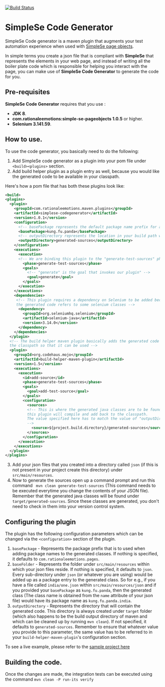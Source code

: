 [![Build Status](https://travis-ci.org/RationaleEmotions/simplese-codegenerator.svg?branch=master)](https://travis-ci.org/RationaleEmotions/simplese-codegenerator)
# SimpleSe Code Generator

SimpleSe Code generator is a maven plugin that augments your test automation experience when used with [SimpleSe page objects](https://github.com/RationaleEmotions/simplese-codegenerator).

In simple terms you create a json file that is compliant with **SimpleSe** that represents the elements in your web page, and instead of writing all the boiler plate code which is responsible for helping you interact with the page, you can make use of **SimpleSe Code Generator** to generate the code for you.


## Pre-requisites

**SimpleSe Code Generator** requires that you use : 
* **JDK 8**.
* **com.rationaleemotions:simple-se-pageobjects 1.0.5** or higher.
* **Selenium 3.141.59**. 

## How to use.

To use the code generator, you basically need to do the following:

1. Add SimpleSe code generator as a plugin into your pom file under `<build><plugins>` section.
2. Add build helper plugin as a plugin entry as well, because you would like the generated code to be available in your classpath.

Here's how a pom file that has both these plugins look like:

```xml
<build>
<plugins>
  <plugin>
    <groupId>com.rationaleemotions.maven.plugins</groupId>
    <artifactId>simplese-codegenerator</artifactId>
    <version>1.0.1</version>
    <configuration>
      <!-- basePackage represents the default package name prefix for all generated classes -->
      <basePackage>kung.fu.panda</basePackage>
      <!-- outputDirectory represents the location in your build path where the generated code would be writen to. -->
      <outputDirectory>generated-sources</outputDirectory>
    </configuration>
    <executions>
      <execution>
      <!-- We are binding this plugin to the "generate-test-sources" phase.-->
        <phase>generate-test-sources</phase>
        <goals>
          <!-- "generate" is the goal that invokes our plugin" -->
          <goal>generate</goal>
        </goals>
      </execution>
    </executions>
    <dependencies>
     <!-- This plugin requires a dependency on Selenium to be added because
     the generated code refers to some selenium classes -->
      <dependency>
        <groupId>org.seleniumhq.selenium</groupId>
        <artifactId>selenium-java</artifactId>
        <version>3.14.0</version>
      </dependency>
    </dependencies>
  </plugin>
  <!-- The build helper maven plugin basically adds the generated code back into
  the classpath so that it can be used -->
  <plugin>
    <groupId>org.codehaus.mojo</groupId>
    <artifactId>build-helper-maven-plugin</artifactId>
    <version>1.5</version>
    <executions>
      <execution>
        <id>add-source</id>
        <phase>generate-test-sources</phase>
        <goals>
          <goal>add-test-source</goal>
        </goals>
        <configuration>
          <sources>
          <!-- This is where the generated java classes are to be found which
          this plugin will compile and add back to the classpath. 
          The value specified here has to match the value of "outputDirectory" parameter of our code generator plugin entry. 
          -->
            <source>${project.build.directory}/generated-sources</source>
          </sources>
        </configuration>
      </execution>
    </executions>
  </plugin>
</plugins>
```

3. Add your json files that you created into a directory called `json` (if this is not present in your project create this directory) under `src/main/resources`.
4. Now to generate the sources open up a command prompt and run this command ` mvn clean generate-test-sources` (This command needs to be executed everytime you change the contents of your JSON file). Remember that the generated java classes will be found under `target/generated-sources`. Since these classes are generated, you don't need to check in them into your version control system.

## Configuring the plugin

The plugin has the following configuration parameters which can be changed via the `<configuration>` section of the plugin.

1. `basePackage` - Represents the package prefix that is to used when adding package names to the generated classes. If nothing is specified, it defaults to `com.rationaleemotions.pages`.
2. `baseFolder` - Represents the folder under `src/main/resources` within which your json files reside. If nothing is specified, it defaults to `json`. Every sub-directory under `json` (or whatever you are using) would be added up as a package entry to the generated class. So for e.g., if you have a file called `india/one.json` within `src/main/resources/json` and if you provided your `basePackage` as `kung.fu.panda`, then the generated class (The class name is obtained from the `name` attribute of your json file) would have its package name as `kung.fu.panda.india`.
3. `outputDirectory` - Represents the directory that will contain the generated code. This directory is always created under `target` folder (which also happens to be the build output directory of maven and which can be cleaned up by running `mvn clean`). If not specified, it defaults to `generated-sources`. Remember to ensure that whatever value you provide to this parameter, the same value has to be referred to in your `build-helper-maven-plugin`'s configuration section.

To see a live example, please refer to the [sample project here](https://github.com/RationaleEmotions/simplese-codegenerator/tree/master/src/it/simple-it)

## Building the code.

Once the changes are made, the integration tests can be executed using the command `mvn clean -P run-its verify`
